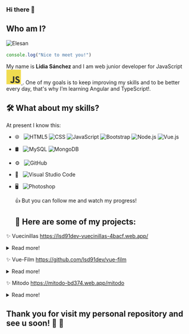 ### Hi there 👋

## Who am I?

![Elesan](https://user-images.githubusercontent.com/77441956/113171702-07bc1780-9248-11eb-8389-4781d76d064a.png)

```javascript
console.log("Nice to meet you!")
```
 My name is <b> Lidia Sánchez </b> and I am web junior developer for JavaScript <a href="https://developer.mozilla.org/en-US/docs/Web/JavaScript" target="_blank"> <img src="https://raw.githubusercontent.com/devicons/devicon/master/icons/javascript/javascript-original.svg" alt="javascript" width="40" height="40"/> </a>. One of my goals is to keep improving my skills and to be better every day, that's why I’m learning Angular and TypeScript!.

<!--GITHUB_ACTIVITY:{"rows": 5, "raw": true}-->

## 🛠 What about my skills?

  At present I know this: 

- 🌐 &nbsp;
  ![HTML5](https://img.shields.io/badge/-HTML5-333333?style=flat&logo=HTML5)
  ![CSS](https://img.shields.io/badge/-CSS-333333?style=flat&logo=CSS3&logoColor=1572B6)
  ![JavaScript](https://img.shields.io/badge/-JavaScript-333333?style=flat&logo=javascript)
  ![Bootstrap](https://img.shields.io/badge/-Bootstrap-333333?style=flat&logo=bootstrap&logoColor=563D7C)
  ![Node.js](https://img.shields.io/badge/-Node.js-333333?style=flat&logo=node.js)
  ![Vue.js](https://img.shields.io/badge/-Vue.js-333333?style=flat&logo=vue.js)
- 🛢 &nbsp;
  ![MySQL](https://img.shields.io/badge/-MySQL-333333?style=flat&logo=mysql)
  ![MongoDB](https://img.shields.io/badge/-MongoDB-333333?style=flat&logo=mongodb)
- ⚙️ &nbsp;
  ![GitHub](https://img.shields.io/badge/-GitHub-333333?style=flat&logo=github)
- 🔧 &nbsp;
  ![Visual Studio Code](https://img.shields.io/badge/-Visual%20Studio%20Code-333333?style=flat&logo=visual-studio-code&logoColor=007ACC)
- 🖥 &nbsp;
  ![Photoshop](https://img.shields.io/badge/-Photoshop-333333?style=flat&logo=adobe-photoshop)

  :thumbsup: But you can follow me and watch my progress! 
  
  ## 🔭 Here are some of my projects:
  
:sparkles: Vuecinillas https://lsd91dev-vuecinillas-4bacf.web.app/ <details><summary>Read more!</summary><p> API Rest to search for cooking recipes. <b>Tools:</b> <br> - VueJS <br> - HTML <br> - CSS3 </p></details>

:sparkles: Vue-Film https://github.com/lsd91dev/vue-film <details><summary>Read more!</summary><p> API Rest to search and write reviews for movies. Tools: 
- NodeJS <br> - MongoDB <br> - VueJS <br> - HTML <br> - Bootstrap Vue</p></details>

:sparkles: Mitodo https://mitodo-bd374.web.app/mitodo <details><summary>Read more!</summary><p> API Rest to create and store your duties. Tools: 
- Angular 10 <br> - Firebase <br> - CSS3 <br> - HTML <br> - Bootstrap Vue</p></details>

## Thank you for visit my personal repository and see u soon! :wave: :wave:
